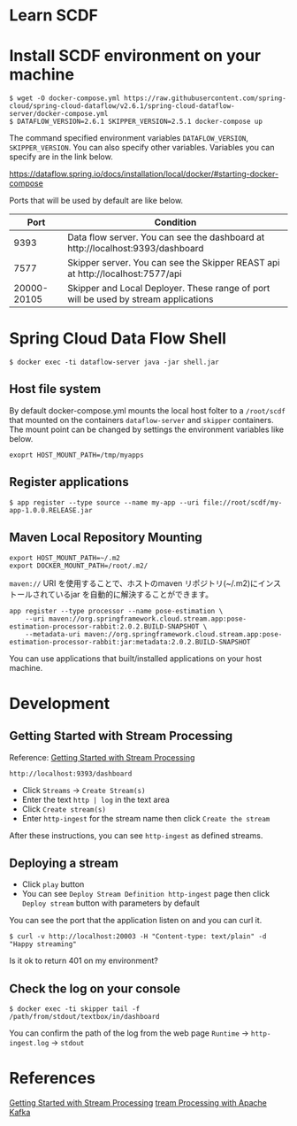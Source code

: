 # Learn SCDF

# Install SCDF environment on your machine

```
$ wget -O docker-compose.yml https://raw.githubusercontent.com/spring-cloud/spring-cloud-dataflow/v2.6.1/spring-cloud-dataflow-server/docker-compose.yml
$ DATAFLOW_VERSION=2.6.1 SKIPPER_VERSION=2.5.1 docker-compose up
```

The command specified environment variables `DATAFLOW_VERSION`, `SKIPPER_VERSION`.
You can also specify other variables.
Variables you can specify are in the link below.

https://dataflow.spring.io/docs/installation/local/docker/#starting-docker-compose

Ports that will be used by default are like below.

| Port        | Condition |
| ----------- | --------- |
| 9393        | Data flow server. You can see the dashboard at http://localhost:9393/dashboard |
| 7577        | Skipper server. You can see the Skipper REAST api at http://localhost:7577/api |
| 20000-20105 | Skipper and Local Deployer. These range of port will be used by stream applications |

# Spring Cloud Data Flow Shell

```
$ docker exec -ti dataflow-server java -jar shell.jar
```

## Host file system

By default docker-compose.yml mounts the local host folter to a `/root/scdf` that mounted on the containers `dataflow-server` and `skipper` containers.
The mount point can be changed by settings the environment variables like below.

```
exoprt HOST_MOUNT_PATH=/tmp/myapps
```

## Register applications

```
$ app register --type source --name my-app --uri file://root/scdf/my-app-1.0.0.RELEASE.jar
```

## Maven Local Repository Mounting

```
export HOST_MOUNT_PATH=~/.m2
export DOCKER_MOUNT_PATH=/root/.m2/
```

`maven://` URI を使用することで、ホストのmaven リポジトリ(~/.m2)にインストールされているjar を自動的に解決することができます。

```
app register --type processor --name pose-estimation \
    --uri maven://org.springframework.cloud.stream.app:pose-estimation-processor-rabbit:2.0.2.BUILD-SNAPSHOT \
    --metadata-uri maven://org.springframework.cloud.stream.app:pose-estimation-processor-rabbit:jar:metadata:2.0.2.BUILD-SNAPSHOT
```

You can use applications that built/installed applications on your host machine.

# Development
## Getting Started with Stream Processing
Reference: [Getting Started with Stream Processing](https://dataflow.spring.io/docs/stream-developer-guides/getting-started/stream/)

```
http://localhost:9393/dashboard
```

- Click `Streams` -> `Create Stream(s)`  
- Enter the text `http | log` in the text area  
- Click `Create stream(s)`  
- Enter `http-ingest` for the stream name then click `Create the stream`  

After these instructions, you can see `http-ingest` as defined streams.

## Deploying a stream

- Click `play` button
- You can see `Deploy Stream Definition http-ingest` page then click `Deploy stream` button with parameters by default

You can see the port that the application listen on and you can curl it.

```
$ curl -v http://localhost:20003 -H "Content-type: text/plain" -d "Happy streaming"
```

Is it ok to return 401 on my environment?

## Check the log on your console

```
$ docker exec -ti skipper tail -f /path/from/stdout/textbox/in/dashboard
```

You can confirm the path of the log from the web page `Runtime` -> `http-ingest.log` -> `stdout`

# References
[Getting Started with Stream Processing](https://dataflow.spring.io/docs/stream-developer-guides/getting-started/stream/)
[tream Processing with Apache Kafka](https://dataflow.spring.io/docs/stream-developer-guides/streams/standalone-stream-kafka/)
